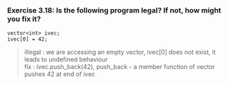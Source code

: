 ### Exercise 3.18: Is the following program legal? If not, how might you fix it? 
    vector<int> ivec;           
    ivec[0] = 42;          

>   illegal : we are accessing an empty vector, ivec[0] does not exist, it leads to undefined behaviour      
>   fix :   ivec.push_back(42), push_back - a member function of vector pushes 42 at end of ivec      

